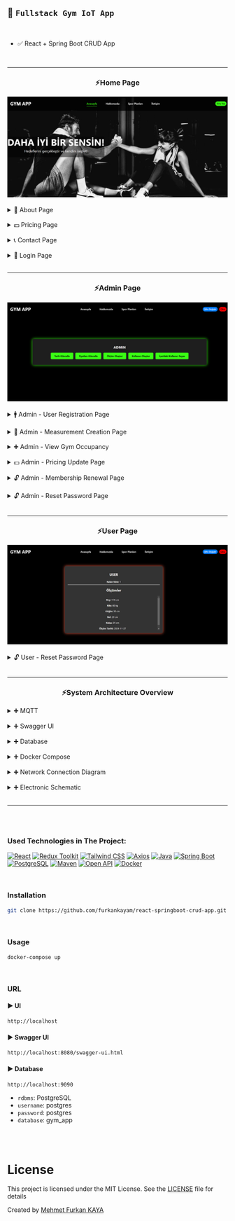 ## 💪 `Fullstack Gym IoT App`

<br>

- ✅ React + Spring Boot CRUD App

<br>
<hr>

<div>
<div align="center">
<h3>⚡Home Page </h3>
<img src="./images/home.png" alt="home">
</div>

<br>

<details>
<summary>📕 About Page </summary>
<img src="./images/about.png" alt="create">
</details>

<br>

<details>
<summary>💵 Pricing Page </summary>
<img src="./images/prices.png" alt="create">
</details>

<br>

<details>
<summary>📞 Contact Page </summary>
<img src="./images/contact.png" alt="create">
</details>

<br>

<details>
<summary>🔑 Login Page </summary>
<img src="./images/login.png" alt="create">
</details>

</div>
<br>
<hr>

<div>
<div align="center">
<h3>⚡Admin Page </h3>
<img src="./images/admin/admin_home.png" alt="home">
</div>

<br>

<details>
<summary>🚹 Admin - User Registration Page </summary>
<img src="./images/admin/admin_sign_up_user.png" alt="create">
</details>

<br>

<details>
<summary>📏 Admin - Measurement Creation Page </summary>
<img src="./images/admin/admin_user_create_measurement.png" alt="create">
</details>

<br>

<details>
<summary>➕ Admin - View Gym Occupancy </summary>
<img src="./images/admin/admin_users_inside.png" alt="create">
</details>

<br>

<details>
<summary>💵 Admin - Pricing Update Page </summary>
<img src="./images/admin/admin_update_prices.png" alt="create">
</details>

<br>

<details>
<summary>🔓 Admin - Membership Renewal Page </summary>
<img src="./images/admin/admin_user_update_date.png" alt="create">
</details>

<br>

<details>
<summary>🔓 Admin - Reset Password Page </summary>
<img src="./images/admin/admin_restart_password.png" alt="create">
</details>

</div>
<br>
<hr>
<div>
<div align="center">
<h3>⚡User Page </h3>
<img src="./images/user/user_home.png" alt="home">
</div>

<br>

<details>
<summary>🔓 User - Reset Password Page </summary>
<img src="./images/user/user_restart_password.png" alt="create">
</details>

</div>
<br>
<hr>

<div>
<div align="center">
<h3>⚡System Architecture Overview </h3>
</div>

<details>
<summary>➕ MQTT </summary>
<img src="./images/mqtt.png" alt="create">
</details>

<br>

<details>
<summary>➕ Swagger UI </summary>
<img src="./images/openapi.png" alt="create">
</details>

<br>

<details>
<summary>➕ Database </summary>
<img src="./images/database.png" alt="create">
</details>

<br>

<details>
<summary>➕ Docker Compose </summary>
<img src="./images/docker.png" alt="create">
</details>

<br>

<details>
<summary>➕ Network Connection Diagram </summary>
<img src="./images/electronics/connect.png" alt="create">
</details>

<br>

<details>
<summary>➕ Electronic Schematic </summary>
<img src="./images/electronics/electronic.png" alt="create">
</details>

</div>
<br>
<hr>

<br>

<br>

### Used Technologies in The Project:

[![React](https://img.shields.io/badge/React-18.3-000?style=for-the-badge&logo=react&logoColor=white&color=61DAFB)](https://react.dev/)
[![Redux Toolkit](https://img.shields.io/badge/Redux%20Toolkit-2.2-000?style=for-the-badge&logo=redux&logoColor=white&color=764ABC)](https://redux-toolkit.js.org/)
[![Tailwind CSS](https://img.shields.io/badge/Tailwind%20CSS-3.4-000?style=for-the-badge&logo=tailwindcss&logoColor=white&color=06B6D4)](https://tailwindcss.com/)
[![Axios](https://img.shields.io/badge/Axios-1.7-000?style=for-the-badge&logo=axios&logoColor=white&color=5A29E4)](https://axios-http.com/docs/intro)
[![Java](https://img.shields.io/badge/java-17.0-000?style=for-the-badge&logo=openjdk&logoColor=white&color=FF9A00)](https://www.java.com/en/)
[![Spring Boot](https://img.shields.io/badge/spring%20boot-3.1-000?style=for-the-badge&logo=springboot&logoColor=white&color=6DB33F)](https://spring.io/)
[![PostgreSQL](https://img.shields.io/badge/PostgreSQL-15.2-000?style=for-the-badge&logo=postgresql&logoColor=white&color=4479A1)](https://www.postgresql.org/)
[![Maven](https://img.shields.io/badge/Maven-3.9-000?style=for-the-badge&logo=apache-maven&logoColor=white&color=C71A36)](https://maven.apache.org/)
[![Open API](https://img.shields.io/badge/Open%20API-2.2-000?style=for-the-badge&logo=openapiinitiative&logoColor=white&color=6BA539)](https://springdoc.org/)
[![Docker](https://img.shields.io/badge/Docker-25.0-000?style=for-the-badge&logo=Docker&logoColor=white&color=2496ED)](https://docs.docker.com/)

<br>

### Installation

```bash
git clone https://github.com/furkankayam/react-springboot-crud-app.git
```

<br>

### Usage

```bash
docker-compose up
```

<br>

### URL

#### ▶️ UI

```bash
http://localhost
```

#### ▶️ Swagger UI

```bash
http://localhost:8080/swagger-ui.html
```

#### ▶️ Database

```bash
http://localhost:9090
```

- `rdbms`: PostgreSQL
- `username`: postgres
- `password`: postgres
- `database`: gym_app

<br>

<br>

# License

This project is licensed under the MIT License. See the [LICENSE](LICENSE) file for details

Created by [Mehmet Furkan KAYA](https://www.linkedin.com/in/mehmet-furkan-kaya/)
